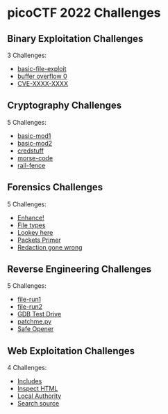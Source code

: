 # picoCTF 2022 Challenges

## Binary Exploitation Challenges

3 Challenges:
- [basic-file-exploit](Binary_Exploitation/basic-file-exploit.md)
- [buffer overflow 0](Binary_Exploitation/buffer_overflow_0.md)
- [CVE-XXXX-XXXX](Binary_Exploitation/CVE-XXXX-XXXX.md)

## Cryptography Challenges

5 Challenges:
- [basic-mod1](Cryptography/basic-mod1.md)
- [basic-mod2](Cryptography/basic-mod2.md)
- [credstuff](Cryptography/credstuff.md)
- [morse-code](Cryptography/morse-code.md)
- [rail-fence](Cryptography/rail-fence.md)

## Forensics Challenges

5 Challenges: 
- [Enhance!](Forensics/Enhance.md)
- [File types](Forensics/File_types.md)
- [Lookey here](Forensics/Lookey_here.md)
- [Packets Primer](Forensics/Packets_Primer.md)
- [Redaction gone wrong](Forensics/Redaction_gone_wrong.md)

## Reverse Engineering Challenges

5 Challenges:
- [file-run1](Reverse_Engineering/file-run1.md)
- [file-run2](Reverse_Engineering/file-run2.md)
- [GDB Test Drive](Reverse_Engineering/GDB_Test_Drive.md)
- [patchme.py](Reverse_Engineering/patchme.py.md)
- [Safe Opener](Reverse_Engineering/Safe_Opener.md)

## Web Exploitation Challenges

4 Challenges:
- [Includes](Web_Exploitation/Includes.md)
- [Inspect HTML](Web_Exploitation/Inspect_HTML.md)
- [Local Authority](Web_Exploitation/Local_Authority.md)
- [Search source](Web_Exploitation/Search_source.md)
